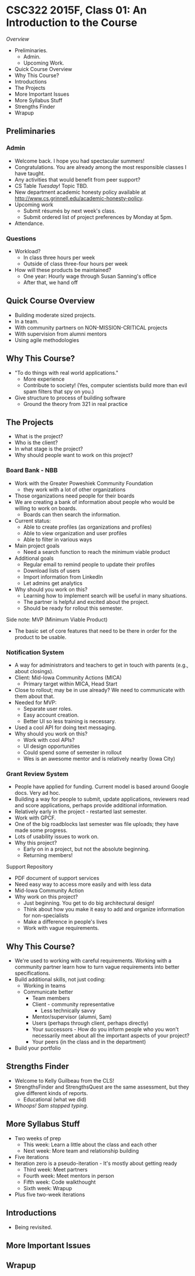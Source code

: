 CSC322 2015F, Class 01: An Introduction to the Course
=====================================================

_Overview_

* Preliminaries.
    * Admin.
    * Upcoming Work.
* Quick Course Overview
* Why This Course?
* Introductions
* The Projects
* More Important Issues
* More Syllabus Stuff
* Strengths Finder
* Wrapup

Preliminaries
-------------

### Admin

* Welcome back.  I hope you had spectacular summers!
* Congratulations.  You are already among the most responsible classes 
  I have taught.
* Any activities that would benefit from peer support?
* CS Table *Tuesday*!  Topic TBD.
* New department academic honesty policy available at
  <http://www.cs.grinnell.edu/academic-honesty-policy>.
* Upcoming work
    * Submit r&eacute;sum&eacute;s by next week's class.
    * Submit ordered list of project preferences by Monday at 5pm.
* Attendance.

### Questions

* Workload?
    * In class three hours per week
    * Outside of class three-four hours per week
* How will these products be maintained?
    * One year: Hourly wage through Susan Sanning's office
    * After that, we hand off

Quick Course Overview
---------------------

* Building moderate sized projects.
* In a team.
* With community partners on NON-MISSION-CRITICAL projects
* With supervision from alumni mentors
* Using agile methodologies

Why This Course?
----------------

* "To do things with real world applications."
    * More experience
    * Contribute to society!  (Yes, computer scientists build more
      than evil spam filters that spy on you.)
* Give structure to process of building software
    * Ground the theory from 321 in real practice

The Projects
------------

* What is the project?
* Who is the client?
* In what stage is the project?
* Why should people want to work on this project?

### Board Bank - NBB

* Work with the Greater Poweshiek Community Foundation
    * they work with a lot of other organizations
* Those organizations need people for their boards
* We are creating a bank of information about people who would
  be willing to work on boards.
    * Boards can then search the information. 
* Current status:
    * Able to create profiles (as organizations and profiles)
    * Able to view organization and user profiles
    * Able to filter in various ways
* Main project goals
    * Need a search function to reach the minimum viable product
* Additional goals
    * Regular email to remind people to update their profiles
    * Download lists of users
    * Import information from LinkedIn
    * Let admins get analytics
* Why should you work on this?
    * Learning how to implement search will be useful in many
      situations.
    * The partner is helpful and excited about the project.
    * Should be ready for rollout this semester.

Side note: MVP (Minimum Viable Product)

* The basic set of core features that need to be there in order for
  the product to be usable.

### Notification System

* A way for administrators and teachers to get in touch with parents
  (e.g., about closings).
* Client: Mid-Iowa Community Actions (MICA)
    * Primary target within MICA, Head Start
* Close to rollout; may be in use already?  We need to communicate with
  them about that.
* Needed for MVP:
    * Separate user roles.
    * Easy account creation.
    * Better UI so less training is necessary.
* Used a cool API for doing text messaging.
* Why should you work on this?
    * Work with cool APIs?
    * UI design opportunities
    * Could spend some of semester in rollout
    * Wes is an awesome mentor and is relatively nearby (Iowa City)

### Grant Review System

* People have applied for funding.  Current model is based around
  Google docs.  Very ad hoc.
* Building a way for people to submit, update applications, reviewers
  read and score applications, perhaps provide additional information.
* Relatively early in the project - restarted last semester.
* Work with GPCF.
* One of the big roadblocks last semester was file uploads; they have
  made some progress.
* Lots of usability issues to work on.
* Why this project?
    * Early on in a project, but not the absolute beginning.
    * Returning members!

Support Repository 

* PDF document of support services
* Need easy way to access more easily and with less data
* Mid-Iowa Community Action
* Why work on this project?
    * Just beginning.  You get to do big architectural design!
    * Think about how you make it easy to add and organize information
      for non-specialists
    * Make a difference in people's lives
    * Work with vague requirements.

Why This Course?
----------------

* We're used to working with careful requirements.  Working with a 
  community partner learn how to turn vague requirements into 
  better specifications.
* Build additional skills, not just coding:
    * Working in teams
    * Communicate better
        * Team members
        * Client - community representative
            * Less technically savvy
        * Mentor/supervisor (alumni, Sam)
        * Users (perhaps through client, perhaps directly)
        * Your successors - How do you inform people who you won't
          necessarily meet about all the important aspects of your
          project?
        * Your peers (in the class and in the department)
* Build your portfolio

Strengths Finder
----------------

* Welcome to Kelly Guilbeau from the CLS!
* StrengthsFinder and StrengthsQuest are the same assessment,
  but they give different kinds of reports.
    * Educational (what we did)
* *Whoops!  Sam stopped typing.*

More Syllabus Stuff
-------------------

* Two weeks of prep
    * This week: Learn a little about the class and each other
    * Next week: More team and relationship building
* Five iterations
* Iteration zero is a pseudo-iteration - It's mostly about getting ready
    * Third week: Meet partners
    * Fourth week: Meet mentors in person
    * Fifth week: Code walkthought
    * Sixth week: Wrapup
* Plus five two-week iterations

Introductions
-------------

* Being revisited.

More Important Issues
---------------------

Wrapup
------

